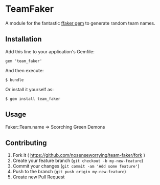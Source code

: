 # TeamFaker

A module for the fantastic [ffaker gem](https://rubygems.org/gems/ffaker) to generate random team names.

## Installation

Add this line to your application's Gemfile:

    gem 'team_faker'

And then execute:

    $ bundle

Or install it yourself as:

    $ gem install team_faker

## Usage

  Faker::Team.name
  => Scorching Green Demons

## Contributing

1. Fork it ( https://github.com/nosenseworrying/team-faker/fork )
2. Create your feature branch (`git checkout -b my-new-feature`)
3. Commit your changes (`git commit -am 'Add some feature'`)
4. Push to the branch (`git push origin my-new-feature`)
5. Create new Pull Request
